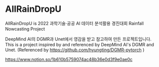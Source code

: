 # AllRainDropU
AllRainDropU is 2022 과학기술·공공 AI 데이터 분석활용 경진대회 Rainfall Nowcasting Project

DeepMind AI의 DGMR과 Unet에서 영감을 받고 참고하여 만든 프로젝트입니다.
This is a project inspired by and referenced by DeepMind AI's DGMR and Unet.
(Referenced by https://github.com/hyungting/DGMR-pytorch )

https://www.notion.so/1b610b5759074ac48b36e0d3f9e0ae0c
